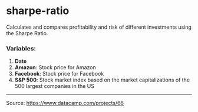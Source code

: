 # sharpe-ratio
Calculates and compares profitability and risk of different investments using the Sharpe Ratio. 

### Variables:

1. **Date**
2. **Amazon**: Stock price for Amazon
3. **Facebook**: Stock price for Facebook
4. **S&P 500**: Stock market index based on the market capitalizations of the 500 largest companies in the US

---
Source: https://www.datacamp.com/projects/66
